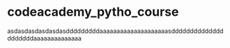 # codeacademy_pytho_course
asdasdasdasdasdasdddddddddaaaaaaaaaaaaaaaaaaaasdddddddddddddddddddddaaaaaaaaaaaaaa